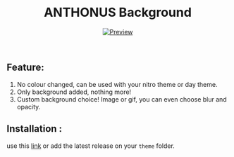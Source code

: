 <br/><div align="center">

# ANTHONUS Background

[![Preview](https://img.shields.io/badge/Preview-5865F2?logo=Discord&style=for-the-badge&labelColor=black)](https://gibbu.github.io/ThemePreview/?file=https://anthonuss.github.io/DiscordBackground/ANTHONUS-Background.css)

</div><br/>

## Feature:

1. No colour changed, can be used with your nitro theme or day theme.
2. Only background added, nothing more!
3. Custom background choice! Image or gif, you can even choose blur and opacity.

## Installation :

use this [link](https://anthonuss.github.io/DiscordBackground/ANTHONUS-Background.css) or add the latest release on your `theme` folder.
